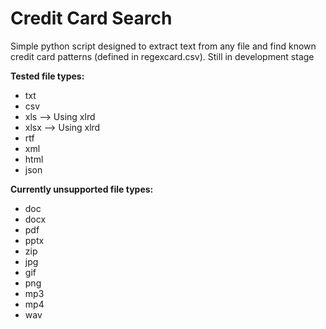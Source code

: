 # Credit Card Search
Simple python script designed to extract text from any file and find known credit card patterns (defined in regexcard.csv).
Still in development stage

**Tested file types:**
* txt
* csv
* xls   --> Using xlrd
* xlsx  --> Using xlrd
* rtf
* xml
* html
* json

**Currently unsupported file types:**
* doc
* docx
* pdf
* pptx
* zip
* jpg
* gif
* png
* mp3
* mp4
* wav
